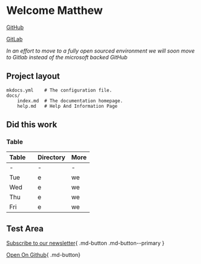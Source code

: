 # Welcome Matthew
[GitHub]("https://frostiestuidios.com")

[GitLab]("https://frostiestuidios.com")

_In an effort to move to a fully open sourced environment we will soon move to Gitlab instead of the microsoft 
backed GitHub_
## Project layout

    mkdocs.yml    # The configuration file.
    docs/
        index.md  # The documentation homepage.
        help.md   # Help And Information Page
## Did this work
### Table

| Table |     | Directory | More |
| ----------- |-----| ----------- | --- |
|-|     |-|-|
|Tue|     |e|we|
|Wed|     |e|we|
|Thu|     |e|we|
|Fri|     |e|we|

## Test Area
[Subscribe to our newsletter](#){ .md-button .md-button--primary } 

[Open On Github](#){ .md-button}